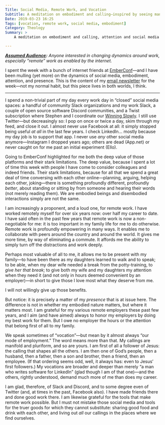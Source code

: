 ```yaml
---
Title: Social Media, Remote Work, and Vocation
Subtitle: A meditation on embodiment and calling—inspired by seeing many friends at EmberConf.
Date: 2019-03-23 16:25
Tags: [vocation, remote work, social media, embodiment]
Category: Theology
Summary: >
    A meditation on embodiment and calling, attention and social media and physical presence—inspired by seeing many friends at EmberConf.

---
```


<i><b>[Assumed Audience][aa]:</b> Anyone interested in changing dynamics around work, especially “remote” work as enabled by the internet.</i>

[aa]: https://www.chriskrycho.com/2018/assumed-audiences.html

I spent the week with a bunch of internet friends at [EmberConf](https://emberconf.com)—and I have been mulling (yet more) on the dynamics of social media, embodiment, attention, and presence. This is the content of my [email newsletter] for the week—not my normal habit, but this piece lives in both worlds, I think.

[email newsletter]: https://buttondown.email/chriskrycho

---

I spend a non-trivial part of my day every work day in “closed” social media spaces: a handful of community Slack organizations and my work Slack, a couple of open source software Discord communities, and a Twist subscription where Stephen and I coordinate our [Winning Slowly][ws]. I still use Twitter—but decreasingly so: I pop on once or twice a day, skim through my feed, and close it out. I almost never use Facebook at all: it simply stopped being useful *at all* in the last few years. I check LinkedIn… mostly because my day job is to support that app. I never use *any* other social media anymore—Instagram I dropped years ago; others are dead (App.net) or never caught on for me past an initial experiment (Ello).

[ws]: https://winningslowly.org

Going to EmberConf highlighted for me both the deep value of those platforms and their stark limitations. The deep value, because I spent a lot of time this week with people I have come to consider colleagues and indeed friends. Their stark limitations, because for all that we spend a great deal of time conversing with each other online—planning, arguing, helping each other, joking—there is something profoundly different, profoundly *better*, about standing or sitting by from someone and hearing their words (not merely reading them). We are embodied beings and disembodied interactions simply are not the same.

I am increasingly a proponent, and a loud one, for remote work. I have worked remotely myself for over six years now: over half my career to date. I have said often in the past few years that remote work is now a non-negotiable for me: it is too important in my family life for me to do otherwise. Remote work is profoundly empowering in many ways. It enables me to collaborate with peers around the country and around the world. It gives me more time, by way of eliminating a commute. It affords me the ability to simply turn off the distractions and work deeply.

Perhaps most valuable of all to me, it allows me to be present with my family—to have been there as my daughters learned to walk and to speak; to be able, when my dear wife needed a break from the potty-training, to *give her that break*; to give both my wife and my daughters my attention when they need it (and not only in hours deemed convenient by an employer)—in short to give those I love most what they deserve from me.

I will not willingly give up those benefits.

But notice: it is precisely a matter of my *presence* that is at issue here. The difference is not in whether my embodied nature matters, but where it matters most. I am grateful for my various remote employers these past few years, and I aim (and have aimed) always to honor my employers by doing my best work for them. But I owe no employer the hours or the attention that belong first of all to my family.

We speak sometimes of “vocation”—but mean by it almost always “our mode of employment.” The word means more than that. My callings are manifold and pluriform, and so are yours. I am first of all a follower of Jesus: the calling that shapes all the others. I am then one of God’s people, then a husband, then a father, then a son and brother, then a friend, then an employee. (If that ordering seems odd, well, it always has: even to Jesus’ first followers.) My vocations are broader and deeper than merely “a man who writes software for LinkedIn” (glad though I am of that one)—and the others, rightly understood, demand much more of me than does my career.

I am glad, therefore, of Slack and Discord, and to some degree even of Twitter (and, at times in the past, Facebook also). I have made friends there and done good work there. I am likewise grateful for the tools that make remote work possible. But I must not mistake those social media and tools for the truer goods for which they cannot substitute: sharing good food and drink with each other, and living out *all* our callings in the places where we find ourselves.
